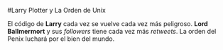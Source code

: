 #Larry Plotter y La Orden de Unix

El código de **Larry** cada vez se vuelve cada vez más peligroso.
**Lord Ballmermort** y sus *followers* tiene cada vez más *retweets*.
La orden del Penix luchará por el bien del mundo.

